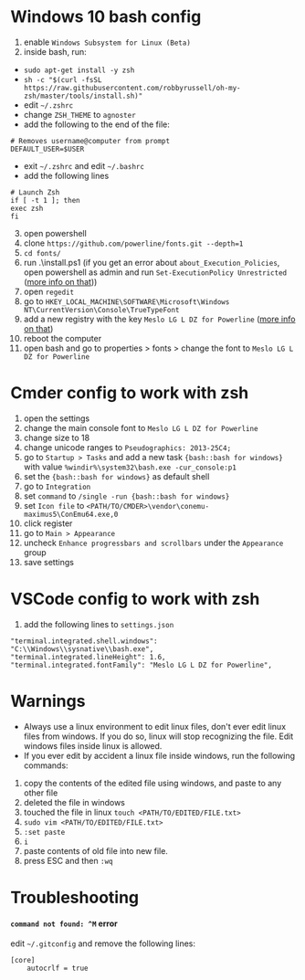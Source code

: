# Windows 10 bash config

1. enable `Windows Subsystem for Linux (Beta)`
2. inside bash, run:
* `sudo apt-get install -y zsh`
* `sh -c "$(curl -fsSL https://raw.githubusercontent.com/robbyrussell/oh-my-zsh/master/tools/install.sh)"`
* edit `~/.zshrc`
* change `ZSH_THEME` to `agnoster`
* add the following to the end of the file:
```
# Removes username@computer from prompt
DEFAULT_USER=$USER
```
* exit `~/.zshrc` and edit `~/.bashrc`
* add the following lines
 ```
# Launch Zsh
if [ -t 1 ]; then
exec zsh
fi
 ```
3. open powershell
4. clone `https://github.com/powerline/fonts.git --depth=1`
5. `cd fonts/`
6. run .\install.ps1 (if you get an error about `about_Execution_Policies`, open powershell as admin and run `Set-ExecutionPolicy Unrestricted` ([more info on that](https://docs.microsoft.com/pt-br/powershell/module/microsoft.powershell.core/about/about_execution_policies?view=powershell-5.1&viewFallbackFrom=powershell-Microsoft.PowerShell.Core)))
7. open `regedit`		
8. go to `HKEY_LOCAL_MACHINE\SOFTWARE\Microsoft\Windows NT\CurrentVersion\Console\TrueTypeFont`		
9. add a new registry with the key `Meslo LG L DZ for Powerline` ([more info on that](https://www.howtogeek.com/howto/windows-vista/stupid-geek-tricks-enable-more-fonts-for-the-windows-command-prompt/))		
10. reboot the computer		
11. open bash and go to properties > fonts > change the font to `Meslo LG L DZ for Powerline`


# Cmder config to work with zsh
1. open the settings
2. change the main console font to `Meslo LG L DZ for Powerline`
3. change size to 18
4. change unicode ranges to `Pseudographics: 2013-25C4;`
5. go to `Startup > Tasks` and add a new task `{bash::bash for windows}` with value `%windir%\system32\bash.exe -cur_console:p1`
6. set the `{bash::bash for windows}` as default shell
7. go to `Integration`
8. set `command` to `/single -run {bash::bash for windows}`
9. set `Icon file` to `<PATH/TO/CMDER>\vendor\conemu-maximus5\ConEmu64.exe,0`
10. click register
11. go to `Main > Appearance`
12. uncheck `Enhance progressbars and scrollbars` under the `Appearance` group
13. save settings

# VSCode config to work with zsh
1. add the following lines to `settings.json`
```
"terminal.integrated.shell.windows": "C:\\Windows\\sysnative\\bash.exe",
"terminal.integrated.lineHeight": 1.6,
"terminal.integrated.fontFamily": "Meslo LG L DZ for Powerline",  
```

# Warnings
* Always use a linux environment to edit linux files, don't ever edit linux files from windows. If you do so, linux will stop recognizing the file. Edit windows files inside linux is allowed.
* If you ever edit by accident a linux file inside windows, run the following commands:
1. copy the contents of the edited file using windows, and paste to any other file
2. deleted the file in windows
3. touched the file in linux `touch <PATH/TO/EDITED/FILE.txt>`
4. `sudo vim <PATH/TO/EDITED/FILE.txt>`
5. `:set paste`
6. `i`
7. paste contents of old file into new file.
8. press ESC and then `:wq`

# Troubleshooting
#### `command not found: ^M` error
edit `~/.gitconfig` and remove the following lines:
```
[core]
    autocrlf = true
```
